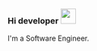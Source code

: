 ### Hi developer <img src="https://media0.giphy.com/media/gM5qFksULw54NMWyry/giphy.gif?cid=ecf05e473y3wmud9tjxqty0ha31sb225l02n4s59rvbkv23x&rid=giphy.gif&ct=s" width="30px">

I'm a Software Engineer.
<!--
**DavronDave/DavronDave** is a ✨ _special_ ✨ repository because its `README.md` (this file) appears on your GitHub profile.

Here are some ideas to get you started:

- 🔭 I’m currently working on ...
- 🌱 I’m currently learning ...
- 👯 I’m looking to collaborate on ...
- 🤔 I’m looking for help with ...
- 💬 Ask me about ...
- 📫 How to reach me: ...
- 😄 Pronouns: ...
- ⚡ Fun fact: ...
-->

